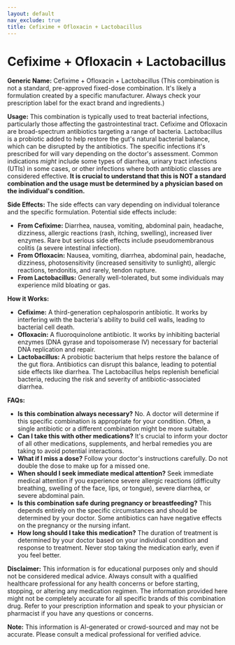 ```yaml
---
layout: default
nav_exclude: true
title: Cefixime + Ofloxacin + Lactobacillus
---
```


# Cefixime + Ofloxacin + Lactobacillus

**Generic Name:** Cefixime + Ofloxacin + Lactobacillus (This combination is not a standard, pre-approved fixed-dose combination.  It's likely a formulation created by a specific manufacturer.  Always check your prescription label for the exact brand and ingredients.)


**Usage:** This combination is typically used to treat bacterial infections, particularly those affecting the gastrointestinal tract.  Cefixime and Ofloxacin are broad-spectrum antibiotics targeting a range of bacteria. Lactobacillus is a probiotic added to help restore the gut's natural bacterial balance, which can be disrupted by the antibiotics.  The specific infections it's prescribed for will vary depending on the doctor's assessment.  Common indications *might* include some types of diarrhea, urinary tract infections (UTIs) in some cases, or other infections where both antibiotic classes are considered effective.  **It is crucial to understand that this is NOT a standard combination and the usage must be determined by a physician based on the individual's condition.**


**Side Effects:**  The side effects can vary depending on individual tolerance and the specific formulation.  Potential side effects include:

* **From Cefixime:** Diarrhea, nausea, vomiting, abdominal pain, headache, dizziness, allergic reactions (rash, itching, swelling), increased liver enzymes.  Rare but serious side effects include pseudomembranous colitis (a severe intestinal infection).
* **From Ofloxacin:** Nausea, vomiting, diarrhea, abdominal pain, headache, dizziness, photosensitivity (increased sensitivity to sunlight), allergic reactions, tendonitis, and rarely, tendon rupture.
* **From Lactobacillus:** Generally well-tolerated, but some individuals may experience mild bloating or gas.


**How it Works:**

* **Cefixime:** A third-generation cephalosporin antibiotic. It works by interfering with the bacteria's ability to build cell walls, leading to bacterial cell death.
* **Ofloxacin:** A fluoroquinolone antibiotic. It works by inhibiting bacterial enzymes (DNA gyrase and topoisomerase IV) necessary for bacterial DNA replication and repair.
* **Lactobacillus:** A probiotic bacterium that helps restore the balance of the gut flora.  Antibiotics can disrupt this balance, leading to potential side effects like diarrhea.  The Lactobacillus helps replenish beneficial bacteria, reducing the risk and severity of antibiotic-associated diarrhea.


**FAQs:**

* **Is this combination always necessary?** No.  A doctor will determine if this specific combination is appropriate for your condition.  Often, a single antibiotic or a different combination might be more suitable.
* **Can I take this with other medications?**  It's crucial to inform your doctor of all other medications, supplements, and herbal remedies you are taking to avoid potential interactions.
* **What if I miss a dose?** Follow your doctor's instructions carefully.  Do not double the dose to make up for a missed one.
* **When should I seek immediate medical attention?**  Seek immediate medical attention if you experience severe allergic reactions (difficulty breathing, swelling of the face, lips, or tongue), severe diarrhea, or severe abdominal pain.
* **Is this combination safe during pregnancy or breastfeeding?** This depends entirely on the specific circumstances and should be determined by your doctor.  Some antibiotics can have negative effects on the pregnancy or the nursing infant.
* **How long should I take this medication?**  The duration of treatment is determined by your doctor based on your individual condition and response to treatment.  Never stop taking the medication early, even if you feel better.



**Disclaimer:** This information is for educational purposes only and should not be considered medical advice.  Always consult with a qualified healthcare professional for any health concerns or before starting, stopping, or altering any medication regimen.  The information provided here might not be completely accurate for all specific brands of this combination drug.  Refer to your prescription information and speak to your physician or pharmacist if you have any questions or concerns.


**Note:** This information is AI-generated or crowd-sourced and may not be accurate. Please consult a medical professional for verified advice.